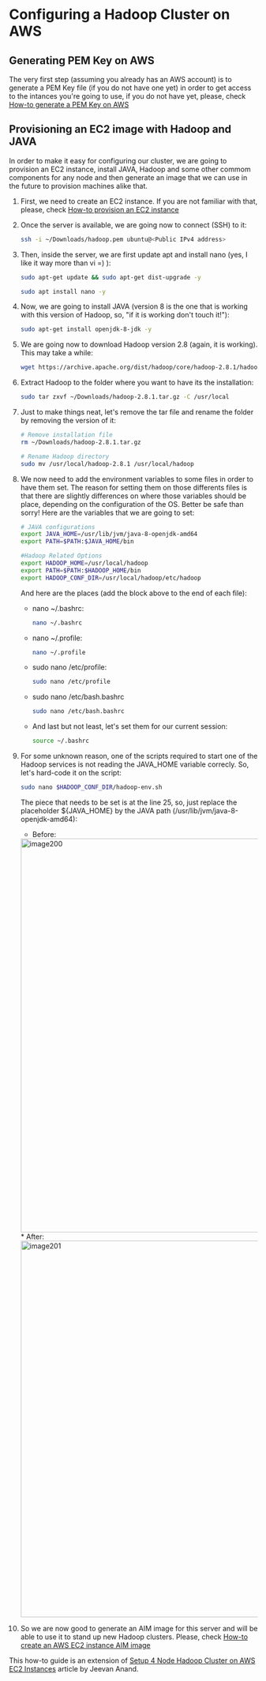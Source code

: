 # Configuring a Hadoop Cluster on AWS

## Generating PEM Key on AWS
The very first step (assuming you already has an AWS account) is to generate a PEM Key file (if you do not have one yet) in order to get access to the intances you're going to use, if you do not have yet, please, check [How-to generate a PEM Key on AWS](generate_aws_pem_key.md)

## Provisioning an EC2 image with Hadoop and JAVA
In order to make it easy for configuring our cluster, we are going to provision an EC2 instance, install JAVA, Hadoop and some other commom components for any node and then generate an image that we can use in the future to provision machines alike that.

1. First, we need to create an EC2 instance. If you are not familiar with that, please, check [How-to provision an EC2 instance](provision_ec2_server.md)

2. Once the server is available, we are going now to connect (SSH) to it:
    ```bash
    ssh -i ~/Downloads/hadoop.pem ubuntu@<Public IPv4 address>
    ``` 

3. Then, inside the server, we are first update apt and install nano (yes, I like it way more than vi =) ):
    ```bash
    sudo apt-get update && sudo apt-get dist-upgrade -y

    sudo apt install nano -y
    ```

4. Now, we are going to install JAVA (version 8 is the one that is working with this version of Hadoop, so, "if it is working don't touch it!"):
    ```bash
    sudo apt-get install openjdk-8-jdk -y
    ```

5. We are going now to download Hadoop version 2.8 (again, it is working). This may take a while: 
    ```bash
    wget https://archive.apache.org/dist/hadoop/core/hadoop-2.8.1/hadoop-2.8.1.tar.gz -P ~/Downloads
    ```

6. Extract Hadoop to the folder where you want to have its the installation:
    ```bash
    sudo tar zxvf ~/Downloads/hadoop-2.8.1.tar.gz -C /usr/local
    ```

7. Just to make things neat, let's remove the tar file and rename the folder by removing the version of it:
    ```bash
    # Remove installation file
    rm ~/Downloads/hadoop-2.8.1.tar.gz 

    # Rename Hadoop directory
    sudo mv /usr/local/hadoop-2.8.1 /usr/local/hadoop
    ```

8. We now need to add the environment variables to some files in order to have them set. The reason for setting them on those differents files is that there are slightly differences on where those variables should be place, depending on the configuration of the OS. Better be safe than sorry! Here are the variables that we are going to set:
    ```bash
    # JAVA configurations
    export JAVA_HOME=/usr/lib/jvm/java-8-openjdk-amd64
    export PATH=$PATH:$JAVA_HOME/bin

    #Hadoop Related Options
    export HADOOP_HOME=/usr/local/hadoop
    export PATH=$PATH:$HADOOP_HOME/bin
    export HADOOP_CONF_DIR=/usr/local/hadoop/etc/hadoop
    ```
    And here are the places (add the block above to the end of each file):
    * nano ~/.bashrc:
        ```bash
        nano ~/.bashrc
        ```
    * nano ~/.profile:
        ```bash
        nano ~/.profile
        ```
    * sudo nano /etc/profile:
        ```bash
        sudo nano /etc/profile
        ```
    * sudo nano /etc/bash.bashrc
        ```bash
        sudo nano /etc/bash.bashrc
        ```
    * And last but not least, let's set them for our current session:
        ```bash
        source ~/.bashrc
        ```

9. For some unknown reason, one of the scripts required to start one of the Hadoop services is not reading the JAVA_HOME variable correcly. So, let's hard-code it on the script:
    ```bash
    sudo nano $HADOOP_CONF_DIR/hadoop-env.sh
    ```

    The piece that needs to be set is at the line 25, so, just replace the placeholder ${JAVA_HOME} by the JAVA path (/usr/lib/jvm/java-8-openjdk-amd64):
    * Before:
    <img width="798" alt="image200" src="https://user-images.githubusercontent.com/7594950/107885305-737c3800-6ec7-11eb-84a0-65f77dadae67.png">
    * After:
    <img width="763" alt="image201" src="https://user-images.githubusercontent.com/7594950/107885324-8abb2580-6ec7-11eb-8c49-734aed0293f7.png">

10. So we are now good to generate an AIM image for this server and will be able to use it to stand up new Hadoop clusters. Please, check [How-to create an AWS EC2 instance AIM image](generate_EC2_image.md)


This how-to guide is an extension of [Setup 4 Node Hadoop Cluster on AWS EC2 Instances](https://medium.com/@jeevananandanne/setup-4-node-hadoop-cluster-on-aws-ec2-instances-1c1eeb4453bd) article by Jeevan Anand.
